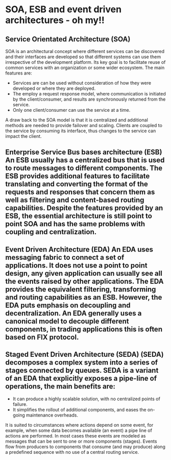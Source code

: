 

# SOA, ESB and event driven architectures -  oh my!!

## Service Orientated Architecture (SOA)
SOA is an architectural concept where different services can be discovered and their interfaces are developed so that different systems can use them irrespective of the development platform. Its key goal is to facilitate reuse of common services with an organization or some wider ecosystem. The main features are:
* Services are can be used without consideration of how they were developed or where they are deployed.
* The employ a request response model, where communication is initiated by the client/consumer, and results are synchronously returned from the service.
* Only one client/consumer can use the service at a time.

A draw back to the SOA model is that it is centralized and additional methods are needed to provide failover and scaling.
Clients are coupled to the service by consuming its interface, thus changes to the service can impact the client.


## Enterprise Service Bus bases architecture (ESB) An ESB usually has a centralized bus that is used to route messages to different components. The ESB provides additional features to facilitate translating and converting the format of the requests and responses that concern them as well as filtering and content-based routing capabilities. Despite the features provided by an ESB, the essential architecture is still point to point SOA and has the same problems with coupling and centralization.

## Event Driven Architecture (EDA) An EDA uses messaging fabric to connect a set of applications. It does not use a point to point design, any given application can usually see all the events raised by other applications. The EDA provides the equivalent filtering, transforming and routing capabilities as an ESB. However, the EDA puts emphasis on decoupling and decentralization. An EDA generally uses a canonical model to decouple different components, in trading applications this is often based on FIX protocol. 

## Staged Event Driven Architecture (SEDA) (SEDA)  decomposes a complex system into a series of stages connected by queues. SEDA is a variant of an EDA that explicitly exposes a pipe-line of operations, the main benefits are:
* It can produce a highly scalable solution, with no centralized points of failure.
* It simplifies the rollout of additional components, and eases the on-going maintenance overheads. 

It is suited to circumstances where actions depend on some event, for example, when some data becomes available (an event) a pipe line of actions are performed. In most cases these events are modeled as messages that can be sent to one or more components (stages).
Events flow from producers to components that consume (and may produce) along a predefined sequence with no use of a central routing service. 

